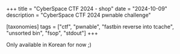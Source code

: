 +++
title = "CyberSpace CTF 2024 - shop"
date = "2024-10-09"
description = "CyberSpace CTF 2024 pwnable challenge"

[taxonomies]
tags = ["ctf", "pwnable", "fastbin reverse into tcache", "unsorted bin", "fsop", "stdout"]
+++

Only available in Korean for now ;)